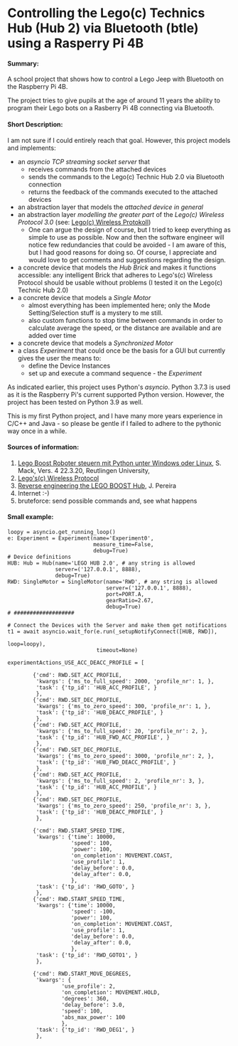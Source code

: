 # Controlling the Lego(c) Technics Hub (Hub 2) via Bluetooth (btle) using a Rasperry Pi 4B

#### Summary:
A school project that shows how to control a Lego Jeep with Bluetooth on the Raspberry Pi 4B.

The project tries to give pupils at the age of around 11 years the ability to program their Lego bots on a Rasberry Pi 4B connecting via Bluetooth.

#### Short Description: 
I am not sure if I could entirely reach that goal. 
However, this project models and implements:
* an *asyncio TCP streaming socket server* that 
    * receives commands from the attached devices
    * sends the commands to the Lego(c) Technic Hub 2.0 via Bluetooth connection
    * returns the feedback of the commands executed to the attached devices
* an abstraction layer that models the *attached device in general*
* an abstraction layer *modelling the greater part* of the *Lego(c) Wireless Protocol 3.0* (see: [Lego(c) Wireless Protokoll](https://lego.github.io/lego-ble-wireless-protocol-docs/index.html#document-index "Lego(c) Wireless Protocoll")) 
    * One can argue the design of course, but I tried to keep everything as simple to use as possible. Now and then the software engineer will notice few redundancies that could be avoided - I am aware of this, but I had good reasons for doing so. Of course, I appreciate and would love to get comments and suggestions regarding the design.
* a concrete device that models the *Hub Brick* and makes it functions accessible: any intelligent Brick that adheres to Lego's(c) Wireless Protocol should be usable without problems (I tested it on the Lego(c) Technic Hub 2.0)
* a concrete device that models a *Single Motor*
    * almost everything has been implemented here; only the Mode Setting/Selection stuff is a mystery to me still.
    * also custom functions to stop time between commands in order to calculate average the speed, or the distance are available and are added over time
* a concrete device that models a *Synchronized Motor*
* a class *Experiment* that could once be the basis for a GUI but currently gives the user the means to:
    * define the Device Instances
    * set up and execute a command sequence - the *Experiment*
    
As indicated earlier, this project uses Python's *asyncio*.
Python 3.7.3 is used as it is the Raspberry Pi's current supported Python version. However, the project has been tested on Python 3.9 as well.

This is my first Python project, and I have many more years experience in C/C++ and Java - so please be gentle if I failed to adhere to the pythonic way once in a while.

#### Sources of information:

1. [Lego Boost Roboter steuern mit Python unter Windows oder Linux](https://www.tec.reutlingen-university.de/fileadmin/user_upload/Fakultaet_TEC/LegoBoostPython_V4_final.pdf "LegoBoostPython_V4_final.pdf"), S. Mack, Vers. 4 22.3.20, Reutlingen University, 
2. [Lego's(c) Wireless Protocol](https://lego.github.io/lego-ble-wireless-protocol-docs/index.html#document-index)
3. [Reverse engineering the LEGO BOOST Hub](https://github.com/JorgePe/BOOSTreveng), J. Pereira 
4. Internet :-)
5. bruteforce: send possible commands and, see what happens

#### Small example:

    loopy = asyncio.get_running_loop()
    e: Experiment = Experiment(name='Experiment0',
                               measure_time=False,
                               debug=True)
    # Device definitions
    HUB: Hub = Hub(name='LEGO HUB 2.0', # any string is allowed
                   server=('127.0.0.1', 8888),
                   debug=True)
    RWD: SingleMotor = SingleMotor(name='RWD', # any string is allowed
                                   server=('127.0.0.1', 8888),
                                   port=PORT.A,
                                   gearRatio=2.67, 
                                   debug=True)
    # ###################
    
    # Connect the Devices with the Server and make them get notifications
    t1 = await asyncio.wait_for(e.run(_setupNotifyConnect([HUB, RWD]),
                                                                   loop=loopy),
                                timeout=None)
    
    experimentActions_USE_ACC_DEACC_PROFILE = [
            
            {'cmd': RWD.SET_ACC_PROFILE,
             'kwargs': {'ms_to_full_speed': 2000, 'profile_nr': 1, },
             'task': {'tp_id': 'HUB_ACC_PROFILE', }
             },
            {'cmd': RWD.SET_DEC_PROFILE,
             'kwargs': {'ms_to_zero_speed': 300, 'profile_nr': 1, },
             'task': {'tp_id': 'HUB_DEACC_PROFILE', }
             },
            {'cmd': FWD.SET_ACC_PROFILE,
             'kwargs': {'ms_to_full_speed': 20, 'profile_nr': 2, },
             'task': {'tp_id': 'HUB_FWD_ACC_PROFILE', }
             },
            {'cmd': FWD.SET_DEC_PROFILE,
             'kwargs': {'ms_to_zero_speed': 3000, 'profile_nr': 2, },
             'task': {'tp_id': 'HUB_FWD_DEACC_PROFILE', }
             },
            {'cmd': RWD.SET_ACC_PROFILE,
             'kwargs': {'ms_to_full_speed': 2, 'profile_nr': 3, },
             'task': {'tp_id': 'HUB_ACC_PROFILE', }
             },
            {'cmd': RWD.SET_DEC_PROFILE,
             'kwargs': {'ms_to_zero_speed': 250, 'profile_nr': 3, },
             'task': {'tp_id': 'HUB_DEACC_PROFILE', }
             },
            
            {'cmd': RWD.START_SPEED_TIME,
             'kwargs': {'time': 10000,
                        'speed': 100,
                        'power': 100,
                        'on_completion': MOVEMENT.COAST,
                        'use_profile': 1,
                        'delay_before': 0.0,
                        'delay_after': 0.0,
                        },
             'task': {'tp_id': 'RWD_GOTO', }
             },
            {'cmd': RWD.START_SPEED_TIME,
             'kwargs': {'time': 10000,
                        'speed': -100,
                        'power': 100,
                        'on_completion': MOVEMENT.COAST,
                        'use_profile': 1,
                        'delay_before': 0.0,
                        'delay_after': 0.0,
                        },
             'task': {'tp_id': 'RWD_GOTO1', }
             },
            
            {'cmd': RWD.START_MOVE_DEGREES,
             'kwargs': {
                     'use_profile': 2,
                     'on_completion': MOVEMENT.HOLD,
                     'degrees': 360,
                     'delay_before': 3.0,
                     'speed': 100,
                     'abs_max_power': 100
                     },
             'task': {'tp_id': 'RWD_DEG1', }
             },



